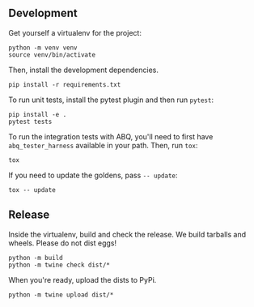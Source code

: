 ## Development

Get yourself a virtualenv for the project:

```
python -m venv venv
source venv/bin/activate
```

Then, install the development dependencies.

```
pip install -r requirements.txt
```

To run unit tests, install the pytest plugin and then run `pytest`:

```
pip install -e .
pytest tests
```

To run the integration tests with ABQ, you'll need to first have
`abq_tester_harness` available in your path. Then, run `tox`:

```
tox
```

If you need to update the goldens, pass `-- update`:

```
tox -- update
```

## Release

Inside the virtualenv, build and check the release. We build tarballs and
wheels. Please do not dist eggs!

```
python -m build
python -m twine check dist/*
```

When you're ready, upload the dists to PyPi.

```
python -m twine upload dist/*
```
